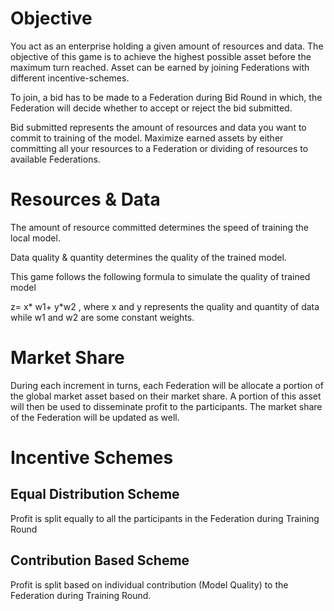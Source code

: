 # Objective
You act as an enterprise holding a given amount of resources and data. The objective of this game is to achieve the highest possible asset before the maximum turn reached. Asset can be earned by joining Federations with different incentive-schemes. 

To join, a bid has to be made to a Federation during Bid Round in which, the Federation will decide whether to accept or reject the bid submitted. 

Bid submitted represents the amount of resources and data you want to commit to training of the model. Maximize earned assets by either committing all your resources to a Federation or dividing of resources to available Federations.

# Resources & Data
The amount of resource committed determines the speed of training the local model.

Data quality & quantity determines the quality of the trained model.

This game follows the following formula to simulate the quality of trained model

z= x* w1+ y*w2 , where x and y represents the quality and quantity of data while w1 and w2 are some constant weights. 

# Market Share
During each increment in turns, each Federation will be allocate a portion of the global market asset based on their market share. A portion of this asset will then be used to disseminate profit to the participants. The market share of the Federation will be updated as well.

# Incentive Schemes
## Equal Distribution Scheme
Profit is split equally to all the participants in the Federation during Training Round
## Contribution Based Scheme
Profit is split based on individual contribution (Model Quality) to the Federation during Training Round.
